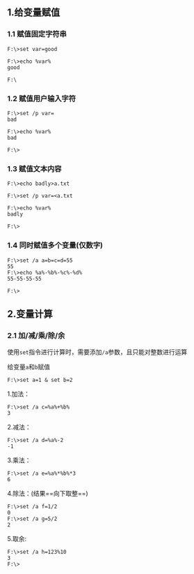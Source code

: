 ## 1.给变量赋值
### 1.1 赋值固定字符串 
```
F:\>set var=good

F:\>echo %var%
good

F:\
```
### 1.2 赋值用户输入字符
```
F:\>set /p var=
bad

F:\>echo %var%
bad

F:\>
```
### 1.3 赋值文本内容
```
F:\>echo badly>a.txt

F:\>set /p var=<a.txt

F:\>echo %var%
badly

F:\>
```
### 1.4 同时赋值多个变量(仅数字)
```
F:\>set /a a=b=c=d=55
55
F:\>echo %a%-%b%-%c%-%d%
55-55-55-55

F:\>
```
## 2.变量计算
### 2.1 加/减/乘/除/余
使用`set`指令进行计算时，需要添加`/a`参数，且只能对整数进行运算

给变量`a`和`b`赋值
```
F:\>set a=1 & set b=2
```
1.加法：
```
F:\>set /a c=%a%+%b%
3
```
2.减法：
```
F:\>set /a d=%a%-2
-1
```
3.乘法：
```
F:\>set /a e=%a%*%b%*3
6
```
4.除法：(结果==向下取整==)
```
F:\>set /a f=1/2
0
F:\>set /a g=5/2
2
```
5.取余:
```
F:\>set /a h=123%10
3
F:\>
```